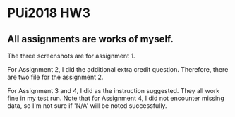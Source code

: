 # PUi2018 HW3
## All assignments are works of myself.

The three screenshots are for assignment 1.

For Assignment 2, I did the additional extra credit question. Therefore, there are two file for the assignment 2. 

For Assignment 3 and 4, I did as the instruction suggested. They all work fine in my test run. Note that for Assignment 4, I did not encounter missing data, so I'm not sure if 'N/A' will be noted successfully.
